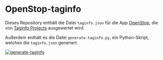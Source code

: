 # OpenStop-taginfo

Dieses Repository enthält die Datei `taginfo.json` für die App [OpenStop](https://openstop.app), die von [Taginfo Projects](https://taginfo.openstreetmap.org/projects) ausgewertet wird.

Außerdem enthält es die Datei `generate-taginfo.py`, ein Python-Skript, welches die `taginfo.json` generiert.

[![generate-taginfo](https://github.com/OPENER-next/OpenStop-taginfo/actions/workflows/update-taginfo.yml/badge.svg)](https://github.com/OPENER-next/OpenStop-taginfo/actions/workflows/update-taginfo.yml)